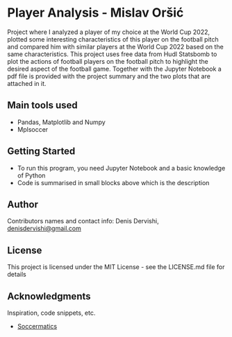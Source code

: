 # Player Analysis - Mislav Oršić

Project where I analyzed a player of my choice at the World Cup 2022, plotted some interesting characteristics of this player on the football pitch and compared him with similar players at the World Cup 2022 based on the same characteristics. This project uses free data from Hudl Statsbomb to plot the actions of football players on the football pitch to highlight the desired aspect of the football game. Together with the Jupyter Notebook a pdf file is provided with the project summary and the two plots that are attached in it.

## Main tools used

* Pandas, Matplotlib and Numpy
* Mplsoccer

## Getting Started

* To run this program, you need Jupyter Notebook and a basic knowledge of Python 
* Code is summarised in small blocks above which is the description

## Author

Contributors names and contact info:
Denis Dervishi, denisdervishi@gmail.com

## License

This project is licensed under the MIT License - see the LICENSE.md file for details

## Acknowledgments

Inspiration, code snippets, etc.
* [Soccermatics](https://soccermatics.readthedocs.io/en/latest/)


